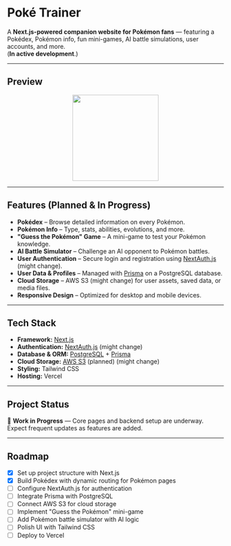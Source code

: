 # Poké Trainer

A **Next.js-powered companion website for Pokémon fans** — featuring a Pokédex, Pokémon info, fun mini-games, AI battle simulations, user accounts, and more.  
(**In active development**.)

---

## Preview

<p align="center">
  <img src="/public/Pokedex MK1.gif" width="200" />
</p>

---

## Features (Planned & In Progress)

- **Pokédex** – Browse detailed information on every Pokémon.
- **Pokémon Info** – Type, stats, abilities, evolutions, and more.
- **"Guess the Pokémon" Game** – A mini-game to test your Pokémon knowledge.
- **AI Battle Simulator** – Challenge an AI opponent to Pokémon battles.
- **User Authentication** – Secure login and registration using [NextAuth.js](https://next-auth.js.org/) (might change).
- **User Data & Profiles** – Managed with [Prisma](https://www.prisma.io/) on a PostgreSQL database.
- **Cloud Storage** – AWS S3 (might change) for user assets, saved data, or media files.
- **Responsive Design** – Optimized for desktop and mobile devices.

---

## Tech Stack

- **Framework:** [Next.js](https://nextjs.org/)
- **Authentication:** [NextAuth.js](https://next-auth.js.org/) (might change)
- **Database & ORM:** [PostgreSQL](https://www.postgresql.org/) + [Prisma](https://www.prisma.io/)
- **Cloud Storage:** [AWS S3](https://aws.amazon.com/s3/) (planned) (might change)
- **Styling:** Tailwind CSS
- **Hosting:** Vercel

---

## Project Status

🚧 **Work in Progress** — Core pages and backend setup are underway.  
Expect frequent updates as features are added.

---

## Roadmap

- [x] Set up project structure with Next.js
- [x] Build Pokédex with dynamic routing for Pokémon pages
- [ ] Configure NextAuth.js for authentication
- [ ] Integrate Prisma with PostgreSQL
- [ ] Connect AWS S3 for cloud storage
- [ ] Implement "Guess the Pokémon" mini-game
- [ ] Add Pokémon battle simulator with AI logic
- [ ] Polish UI with Tailwind CSS
- [ ] Deploy to Vercel
